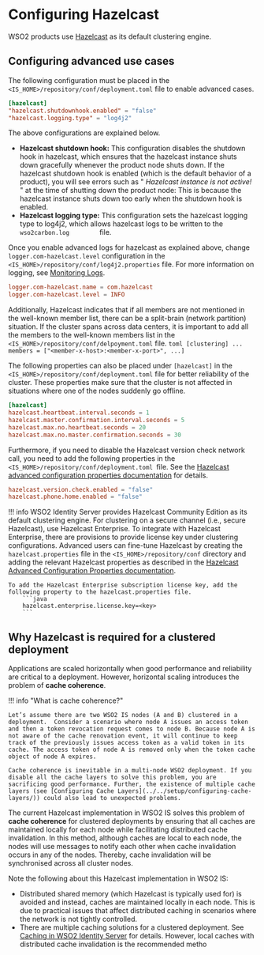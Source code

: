 # Configuring Hazelcast

WSO2 products use [Hazelcast](../../administer/clustering-overview) as
its default clustering engine. 

## Configuring advanced use cases

The following configuration must be
placed in the ` <IS_HOME>/repository/conf/deployment.toml ` file to
enable advanced cases.

```toml
[hazelcast]
"hazelcast.shutdownhook.enabled" = "false"
"hazelcast.logging.type" = "log4j2"
```

The above configurations are explained below.

-   **Hazelcast shutdown hook:** This configuration disables the
    shutdown hook in hazelcast, which ensures that the hazelcast
    instance shuts down gracefully whenever the product node shuts down.
    If the hazelcast shutdown hook is enabled (which is the default
    behavior of a product), you will see errors such as "
    *Hazelcast instance is not active!* " at the time of shutting down
    the product node: This is because the hazelcast instance shuts down
    too early when the shutdown hook is enabled.
-   **Hazelcast logging type:** This configuration sets the hazelcast
    logging type to log4j2, which allows hazelcast logs to be written to
    the `          wso2carbon.log         ` file.

Once you enable advanced logs for hazelcast as explained above, change
`logger.com-hazelcast.level` configuration in the `
<IS_HOME>/repository/conf/log4j2.properties ` file. For more information
on logging, see [Monitoring Logs](../../setup/monitoring-logs).

```toml
logger.com-hazelcast.name = com.hazelcast
logger.com-hazelcast.level = INFO
```

Additionally, Hazelcast indicates that if all members are not mentioned
in the well-known member list, there can be a split-brain (network
partition) situation. If the cluster spans across data centers, it is
important to add all the members to the well-known members list in the `
<IS_HOME>/repository/conf/delpoyment.toml ` file.
     ```toml
     [clustering]
     ...
     members = ["<member-x-host>:<member-x-port>", ...]
     ```

The following properties can also be placed under `[hazelcast]` in the
` <IS_HOME>/repository/conf/deployment.toml` file for better reliability of the cluster. These properties make sure that
the cluster is not affected in situations where one of the nodes suddenly go offline.

```toml
[hazelcast]
hazelcast.heartbeat.interval.seconds = 1
hazelcast.master.confirmation.interval.seconds = 5
hazelcast.max.no.heartbeat.seconds = 20
hazelcast.max.no.master.confirmation.seconds = 30
```

Furthermore, if you need to disable the Hazelcast version check network call, you need to add the following properties in the
`<IS_HOME>/repository/conf/deployment.toml `file. See the [Hazelcast advanced configuration properties documentation](https://docs.hazelcast.org/docs/3.0/manual/html/ch12s06.html) for details.

```toml
hazelcast.version.check.enabled = "false"
hazelcast.phone.home.enabled = "false"
```
     
!!! info 
    WSO2 Identity Server provides Hazelcast Community Edition as
    its default clustering engine. For clustering on a secure channel (i.e.,
    secure Hazelcast), use Hazelcast Enterprise. To integrate with Hazelcast
    Enterprise, there are provisions to provide license key under clustering
    configurations. Advanced users can fine-tune Hazelcast by creating the
    `hazelcast.properties` file in the `<IS_HOME>/repository/conf` directory
    and adding the relevant Hazelcast properties as described in the
    [Hazelcast Advanced Configuration Properties documentation](https://docs.hazelcast.org/docs/3.0/manual/html/ch12s06.html).
        
    To add the Hazelcast Enterprise subscription license key, add the following property to the hazelcast.properties file.
        ```java
        hazelcast.enterprise.license.key=<key>
        ```
        
## Why Hazelcast is required for a clustered deployment

Applications are scaled horizontally when good performance and reliability are critical to a deployment. However, horizontal scaling introduces the problem of **cache coherence**.

!!! info "What is cache coherence?"

    Let’s assume there are two WSO2 IS nodes (A and B) clustered in a deployment.  Consider a scenario where node A issues an access token and then a token revocation request comes to node B. Because node A is not aware of the cache renovation event, it will continue to keep track of the previously issues access token as a valid token in its cache. The access token of node A is removed only when the token cache object of node A expires. 

    Cache coherence is inevitable in a multi-node WSO2 deployment. If you disable all the cache layers to solve this problem, you are sacrificing good performance. Further, the existence of multiple cache layers (see [Configuring Cache Layers](../../setup/configuring-cache-layers/)) could also lead to unexpected problems. 

The current Hazelcast implementation in WSO2 IS solves this problem of **cache coherence** for clustered deployments by ensuring that all caches are maintained locally for each node while facilitating distributed cache invalidation. In this method, although caches are local to each node, the nodes will use messages to notify each other when cache invalidation occurs in any of the nodes. Thereby, cache invalidation will be synchronised across all cluster nodes.

Note the following about this Hazelcast implementation in WSO2 IS:

- Distributed shared memory (which Hazelcast is typically used for) is avoided and instead, caches are maintained locally in each node. This is due to practical issues that affect distributed caching in scenarios where the network is not tightly controlled.
- There are multiple caching solutions for a clustered deployment. See [Caching in WSO2 Identity Server](../../setup/deployment-guide/#clustering-related-configurations) for details. However, local caches with distributed cache invalidation is the recommended metho
